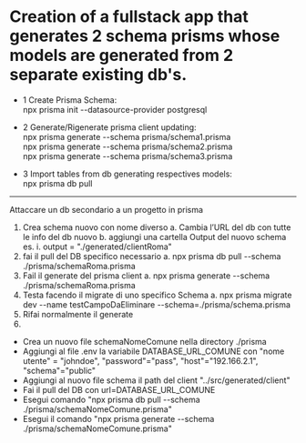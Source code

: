 # Creation of a fullstack app that generates 2 schema prisms whose models are generated from 2 separate existing db's.

- 1 Create Prisma Schema:<br />
  npx prisma init --datasource-provider postgresql

- 2 Generate/Rigenerate prisma client updating:<br />
  npx prisma generate --schema prisma/schema1.prisma<br />
  npx prisma generate --schema prisma/schema2.prisma<br />
  npx prisma generate --schema prisma/schema3.prisma

- 3 Import tables from db generating respectives models:<br />
  npx prisma db pull

---

Attaccare un db secondario a un progetto in prisma

1. Crea schema nuovo con nome diverso
   a. Cambia l’URL del db con tutte le info del db nuovo
   b. aggiungi una cartella Output del nuovo schema es.
   i. output = "./generated/clientRoma"
2. fai il pull del DB specifico necessario
   a. npx prisma db pull --schema ./prisma/schemaRoma.prisma
3. Fail il generate del prisma client
   a. npx prisma generate --schema ./prisma/schemaRoma.prisma
4. Testa facendo il migrate di uno specifico Schema
   a. npx prisma migrate dev --name testCampoDaEliminare --schema=./prisma/schema.prisma
5. Rifai normalmente il generate
6.

- Crea un nuovo file schemaNomeComune nella directory ./prisma
- Aggiungi al file .env la variabile DATABASE_URL_COMUNE con "nome utente" = "johndoe", "password"="pass", "host"="192.166.2.1", "schema"="public"
- Aggiungi al nuovo file schema il path del client "../src/generated/client"
- Fai il pull del DB con url=DATABASE_URL_COMUNE
- Esegui comando "npx prisma db pull --schema ./prisma/schemaNomeComune.prisma"
- Esegui il comando "npx prisma generate --schema ./prisma/schemaNomeComune.prisma"
